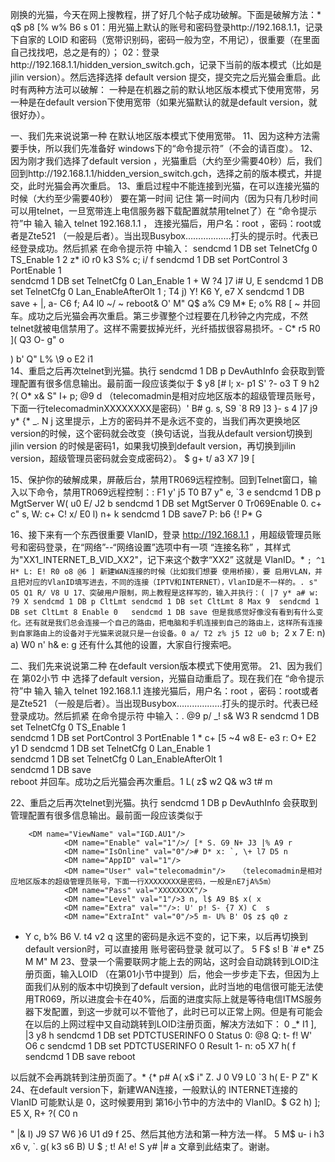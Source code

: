 刚换的光猫，今天在网上搜教程，拼了好几个帖子成功破解。下面是破解方法：* q$ p8 [% w% B6 s
01：用光猫上默认的账号和密码登录http://192.168.1.1，记录下自家的  LOID 和密码（宽带识别码，密码一般为空，不用记），很重要（在里面自己找找吧，总之是有的）；
02：登录http://192.168.1.1/hidden_version_switch.gch，记录下当前的版本模式（比如是 jilin version）。然后选择选择 default version 提交，提交完之后光猫会重启。此时有两种方法可以破解： 一种是在机器之前的默认地区版本模式下使用宽带，另一种是在default version下使用宽带（如果光猫默认的就是default version，就很好办）。

一、我们先来说说第一种 在默认地区版本模式下使用宽带。
11、因为这种方法需要手快，所以我们先准备好 windows下的“命令提示符”（不会的请百度）。
12、因为刚才我们选择了default version ，光猫重启（大约至少需要40秒）后，我们回到http://192.168.1.1/hidden_version_switch.gch，选择之前的版本模式，并提交，此时光猫会再次重启。
13、重启过程中不能连接到光猫，在可以连接光猫的时候（大约至少需要40秒） 要在第一时间 记住 第一时间内（因为只有几秒时间可以用telnet，一旦宽带连上电信服务器下载配置就禁用telnet了）在 “命令提示符”中 输入 输入 telnet 192.168.1.1  ， 连接光猫后，用户名：root ，密码：root或者是Zte521  （一般是后者）。当出现Busybox………………打头的提示时。代表已经登录成功。然后抓紧 在命令提示符 中输入：
sendcmd 1 DB set TelnetCfg 0 TS_Enable 1           2 z* i0 r0 k3 S% c; i/ f
sendcmd 1 DB set PortControl 3 PortEnable 1             
sendcmd 1 DB set TelnetCfg 0 Lan_Enable 1              + W  ?4 ]7 i# U, E
sendcmd 1 DB set TelnetCfg 0 Lan_EnableAfterOlt 1    ; T4 j) Y! K6 Y, e7 X
sendcmd 1 DB save                                             + |, a- C6 f; A4 l0 ~/ ~
reboot& O' M" Q$ a% C9 M* E; o% R8 [  ~
并回车。成功之后光猫会再次重启。第三步骤整个过程要在几秒钟之内完成，不然telnet就被电信禁用了。这样不需要拔掉光纤，光纤插拔很容易损坏。- C* r5 R0 ]( Q3 O- g" o

) b' Q" L% \9 o  E2 i1 \
14、重启之后再次telnet到光猫。执行   sendcmd 1 DB p DevAuthInfo   会获取到管理配置有很多信息输出。最前面一段应该类似于
$ y8 [# l; x- p1 S' ?- o3 T
        <DM name="ViewName" val="IGD.AU1"/>
                <DM name="Enable" val="1"/>9 h2 ?( O* x& S" I+ p; @9 d
                <DM name="IsOnline" val="0"/>
                <DM name="AppID" val="1"/>
                <DM name="User" val="telecomadmin"/>   （telecomadmin是相对应地区版本的超级管理员账号，下面一行telecomadminXXXXXXXX是密码）' B# g. s, S9 `8 R9 ]3 }- s
                <DM name="Pass" val="telecomadminXXXXXXXX"/>
                <DM name="Level" val="1"/>
                <DM name="Extra" val=""/>
                <DM name="ExtraInt" val="0"/>
4 ]7 j9 y* {* _. N  j
这里提示，上方的密码并不是永远不变的，当我们再次更换地区version的时候，这个密码就会改变（换句话说，当我从default version切换到 jilin version 的时候是密码1，如果我切换到default version，再切换到jilin version，超级管理员密码就会变成密码2）。
$ g+ t/ a3 X7 ]9 [

15、保护你的破解成果，屏蔽后台，禁用TR069远程控制。回到Telnet窗口，输入以下命令，禁用TR069远程控制：: F1 y' j5 T0 B7 y" e, `3 e
sendcmd 1 DB p MgtServer  W( u0 E/ J2 b
sendcmd 1 DB set MgtServer 0 Tr069Enable 0. c+ c" s, W: c+ C! x/ E0 l) n+ k
sendcmd 1 DB save7 P: b6 {! P* G

16、接下来有一个东西很重要 VlanID，登录 http://192.168.1.1 ，用超级管理员账号和密码登录，在“网络”--“网络设置”选项中有一项 “连接名称”  ，其样式为"XX1_INTERNET_B_VID_XX2"，记下来这个数字“XX2” 这就是 VlanID。* `; ^1 H* L: E! R0 o8 @6 ]
     新建WAN连接的时候（比如我们想要 使用桥接），要 启用VLAN，并且把对应的VlanID填写进去，不同的连接（IPTV和INTERNET），VlanID是不一样的。. s" O5 Q1 R/ V8 U
17、突破用户限制，网上教程是这样写的，输入并执行：( |7 y* a# w: ?9 X
sendcmd 1 DB p CltLmt
sendcmd 1 DB set CltLmt 8 Max 9 
sendcmd 1 DB set CltLmt 8 Enable 0  
sendcmd 1 DB save
但是我感觉好像没有看到有什么变化。还有就是我们总会连接一个自己的路由，把电脑和手机连接到自己的路由上，这样所有连接到自家路由上的设备对于光猫来说就只是一台设备。0 a/ T2 z% j5 I2 u0 b; `2 x
7 E: n) a) W0 n' h& e: g
还有什么其他的设置，大家自行搜索吧。

二、我们先来说说第二种 在default version版本模式下使用宽带。
21、因为我们在 第02小节 中 选择了default version，光猫自动重启了。现在我们在 “命令提示符”中 输入 输入 telnet 192.168.1.1 连接光猫后，用户名：root ，密码：root或者是Zte521  （一般是后者）。当出现Busybox………………打头的提示时。代表已经登录成功。然后抓紧 在命令提示符 中输入：. @9 p/ _! s& W3 R
sendcmd 1 DB set TelnetCfg 0 TS_Enable 1           
sendcmd 1 DB set PortControl 3 PortEnable 1             * c+ [5 ~4 w8 E- e3 r: O+ E2 y1 D
sendcmd 1 DB set TelnetCfg 0 Lan_Enable 1              
sendcmd 1 DB set TelnetCfg 0 Lan_EnableAfterOlt 1    
sendcmd 1 DB save                                             
reboot
并回车。成功之后光猫会再次重启。1 L( z$ w2 Q& w3 t# m

22、重启之后再次telnet到光猫。执行   sendcmd 1 DB p DevAuthInfo   会获取到管理配置有很多信息输出。最前面一段应该类似于

        <DM name="ViewName" val="IGD.AU1"/>
                <DM name="Enable" val="1"/>/ [* S. G9 N+ J3 |% A9 r
                <DM name="IsOnline" val="0"/># D* x: `, \+ l7 D5 n
                <DM name="AppID" val="1"/>
                <DM name="User" val="telecomadmin"/>   （telecomadmin是相对应地区版本的超级管理员账号，下面一行XXXXXXXX是密码，一般是nE7jA%5m）
                <DM name="Pass" val="XXXXXXXX"/>
                <DM name="Level" val="1"/>3 n, l$ A9 B$ x( x
                <DM name="Extra" val=""/>: U' p! S- {7 X) C  s
                <DM name="ExtraInt" val="0"/>5 m- U% B' O$ z$ q0 z
* Y  c, b% B6 V. t4 v2 q
这里的密码是永远不变的，记下来，以后再切换到default version时，可以直接用 账号密码登录 就可以了。
5 F$ s! B  `# e* Z5 M  M" M
23、登录一个需要联网才能上去的网站，这时会自动跳转到LOID注册页面，输入LOID （在第01小节中提到）后，他会一步步走下去，但因为上面我们从别的版本中切换到了default version，此时当地的电信很可能无法使用TR069，所以进度会卡在40%，后面的进度实际上就是等待电信ITMS服务器下发配置，到这一步就可以不管他了，此时已可以正常上网。但是有可能会在以后的上网过程中又自动跳转到LOID注册页面，解决方法如下：
0 _* I1 ], |3 y8 h
sendcmd 1 DB set PDTCTUSERINFO 0 Status 0: @8 Q: t- f! W' O6 c
sendcmd 1 DB set PDTCTUSERINFO 0 Result 1- n: o5 X7 h( f
sendcmd 1 DB save
reboot

以后就不会再跳转到注册页面了。* {* p# A( x$ i" Z. J
0 V9 L0 `3 h( E- P  Z" K
24、在default version下，新建WAN连接，一般默认的 INTERNET连接的 VlanID 可能默认是 0，这时候要用到 第16小节中的方法中的 VlanID。$ G2 h) ]; E5 X, R+ ?( C0 n

" |& l) J9 S7 W6 }6 U1 d9 f
25、然后其他方法和第一种方法一样。
5 M$ u- i  h3 x6 v, `. g( k3 s6 B) U
$ \; t! A! e! S  y# |# a
文章到此结束了。谢谢。
